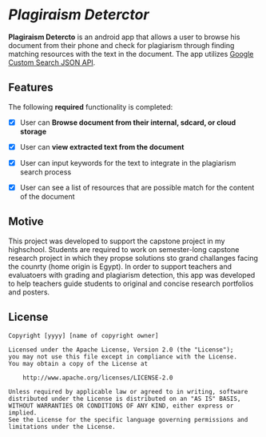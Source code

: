 # *Plagiraism Deterctor*

**Plagiraism Detercto** is an android app that allows a user to browse his document from their phone and check for plagiarism through finding matching 
resources with the text in the document. The app utilizes [Google Custom Search JSON API](https://developers.google.com/custom-search/v1/overview).


## Features 

The following **required** functionality is completed:

- [X] User can **Browse document from their internal, sdcard, or cloud storage**
- [X]	User can **view extracted text from the document**
- [X] User can input keywords for the text to integrate in the plagiarism search process
- [X] User can see a list of resources that are possible match for the content of the document


## Motive
This project was developed to support the capstone project in my highschool. Students are required to work on semester-long capstone research project in which 
they propse solutions sto grand challanges facing the counrty (home origin is Egypt). In order to support teachers and evaluatoers with grading and 
plagiarism detection, this app was developed to help teachers guide students to original and concise research portfolios and posters. 


## License

    Copyright [yyyy] [name of copyright owner]

    Licensed under the Apache License, Version 2.0 (the "License");
    you may not use this file except in compliance with the License.
    You may obtain a copy of the License at

        http://www.apache.org/licenses/LICENSE-2.0

    Unless required by applicable law or agreed to in writing, software
    distributed under the License is distributed on an "AS IS" BASIS,
    WITHOUT WARRANTIES OR CONDITIONS OF ANY KIND, either express or implied.
    See the License for the specific language governing permissions and
    limitations under the License.
